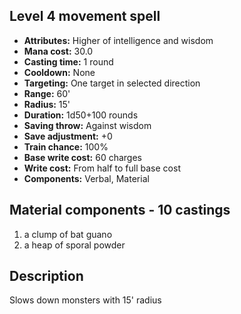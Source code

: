 ## Level 4 movement spell
- **Attributes:** Higher of intelligence and wisdom
- **Mana cost:** 30.0
- **Casting time:** 1 round
- **Cooldown:** None
- **Targeting:** One target in selected direction
- **Range:** 60'
- **Radius:** 15'
- **Duration:** 1d50+100 rounds
- **Saving throw:** Against wisdom
- **Save adjustment:** +0
- **Train chance:** 100%
- **Base write cost:** 60 charges
- **Write cost:** From half to full base cost
- **Components:** Verbal, Material
## Material components - 10 castings
1. a clump of bat guano
2. a heap of sporal powder
## Description
Slows down monsters with 15' radius
